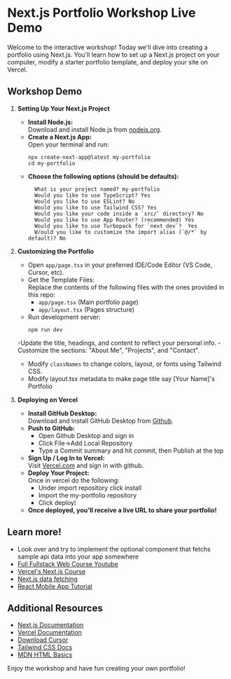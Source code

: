 # Next.js Portfolio Workshop Live Demo

Welcome to the interactive workshop! Today we'll dive into creating a portfolio using Next.js. You'll learn how to set up a Next.js project on your computer, modify a starter portfolio template, and deploy your site on Vercel.

## Workshop Demo

1. **Setting Up Your Next.js Project**
   - **Install Node.js:**  
     Download and install Node.js from [nodejs.org](https://nodejs.org/).
   - **Create a Next.js App:**  
     Open your terminal and run:  
     ```
     npx create-next-app@latest my-portfolio
     cd my-portfolio
     ```
   - **Choose the following options (should be defaults):**
        ```
          What is your project named? my-portfolio
          Would you like to use TypeScript? Yes
          Would you like to use ESLint? No
          Would you like to use Tailwind CSS? Yes
          Would you like your code inside a `src/` directory? No
          Would you like to use App Router? (recommended) Yes
          Would you like to use Turbopack for `next dev`?  Yes
          W/ould you like to customize the import alias (`@/*` by default)? No
        ```

2. **Customizing the Portfolio**
    - Open `app/page.tsx` in your preferred IDE/Code Editor (VS Code, Cursor, etc).
    - Get the Template Files:  
     Replace the contents of the following files with the ones provided in this repo:
        - `app/page.tsx` (Main portfolio page)
        - `app/layout.tsx` (Pages structure)
   - Run development server:
        ```
        npm run dev
        ```
   -Update the title, headings, and content to reflect your personal info.
      -Customize the sections: "About Me", "Projects", and "Contact".
   - Modify `classNames` to change colors, layout, or fonts using Tailwind CSS.
   - Modify layout.tsx metadata to make page title say [Your Name]'s Portfolio

3. **Deploying on Vercel**
   - **Install GitHub Desktop:**  
     Download and install GitHub Desktop from [Github](https://desktop.github.com/download/).
   - **Push to GitHub:**  
     - Open Github Desktop and sign in
     - Click File->Add Local Repository
     - Type a Commit summary and hit commit, then Publish at the top
   - **Sign Up / Log In to Vercel:**  
     Visit [Vercel.com](https://vercel.com/) and sign in with github.
   - **Deploy Your Project:**  
     Once in vercel do the following:
     - Under import repository click install
     - Import the my-portfolio repository
     - Click deploy!
   - **Once deployed, you'll receive a live URL to share your portfolio!**


## Learn more!
- Look over and try to implement the optional component that fetchs sample api data into your app somewhere
- [Full Fullstack Web Course Youtube](https://www.youtube.com/watch?v=ZxKM3DCV2kE&ab_channel=Mehul-Codedamn)
- [Vercel's Next.js Course](https://nextjs.org/learn)
- [Next.js data fetching](https://nextjs.org/docs/app/building-your-application/data-fetching/fetching)
- [React Mobile App Tutorial](https://www.youtube.com/watch?v=f8Z9JyB2EIE&ab_channel=JavaScriptMastery)


## Additional Resources
- [Next.js Documentation](https://nextjs.org/docs)
- [Vercel Documentation](https://vercel.com/docs)
- [Download Cursor](https://cursor.com)
- [Tailwind CSS Docs](https://v2.tailwindcss.com/docs)
- [MDN HTML Basics](https://developer.mozilla.org/en-US/docs/Learn/HTML)



Enjoy the workshop and have fun creating your own portfolio!

